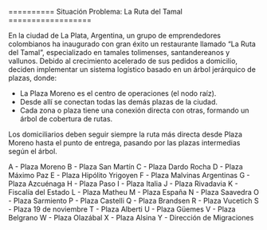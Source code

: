 ==========  Situación Problema: La Ruta del Tamal ==================

En la ciudad de La Plata, Argentina, un grupo de emprendedores colombianos ha inaugurado con gran éxito un restaurante llamado “La Ruta del Tamal”, 
especializado en tamales tolimenses, santandereanos y vallunos.
Debido al crecimiento acelerado de sus pedidos a domicilio, deciden implementar un sistema logístico basado en un árbol jerárquico de plazas, donde:

- La Plaza Moreno es el centro de operaciones (el nodo raíz).
- Desde allí se conectan todas las demás plazas de la ciudad.
- Cada zona o plaza tiene una conexión directa con otras, formando un árbol de cobertura de rutas.

Los domiciliarios deben seguir siempre la ruta más directa desde Plaza Moreno hasta el punto de entrega, pasando por las plazas intermedias según el árbol.

  A - Plaza Moreno
  B -  Plaza San Martín
  C -  Plaza Dardo Rocha
  D -  Plaza Máximo Paz
  E -  Plaza Hipólito Yrigoyen
  F -  Plaza Malvinas Argentinas
  G - Plaza Azcuénaga
  H - Plaza Paso 
  I - Plaza Italia
  J -  Plaza Rivadavia
  K - Fiscalía del Estado
  L - Plaza Matheu
  M - Plaza España
  N - Plaza Saavedra
  O - Plaza Sarmiento
  P - Plaza Castelli
  Q - Plaza Brandsen
  R - Plaza Vucetich
  S - Plaza 19 de noviembre
  T - Plaza Alberti
  U - Plaza Güemes
  V - Plaza Belgrano
  W - Plaza Olazábal
  X - Plaza Alsina
  Y - Dirección de Migraciones
